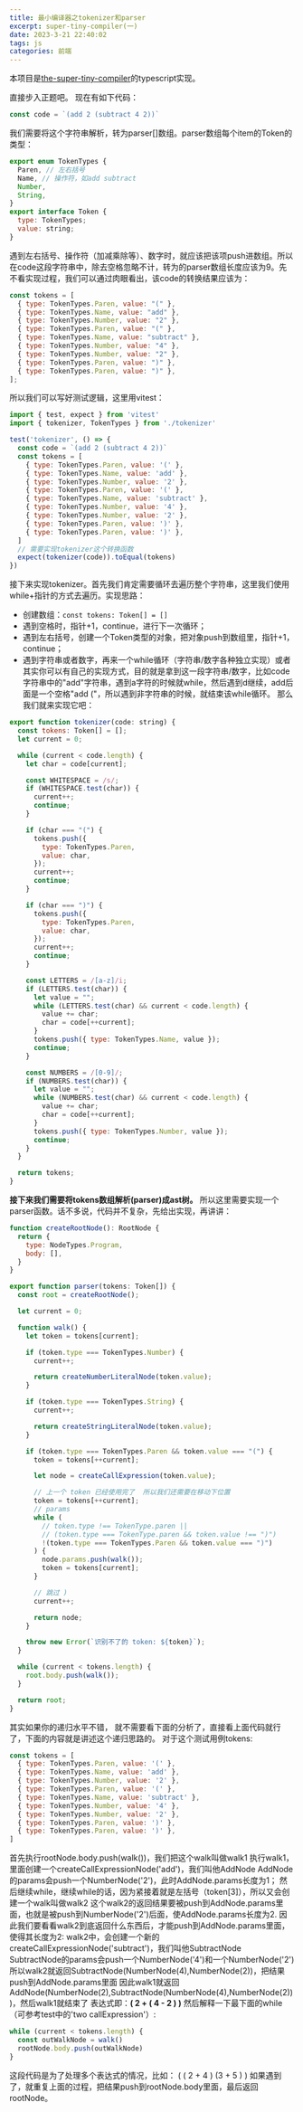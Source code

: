 ```yaml
---
title: 最小编译器之tokenizer和parser
excerpt: super-tiny-compiler(一)
date: 2023-3-21 22:40:02
tags: js
categories: 前端
---
```

本项目是[the-super-tiny-compiler](https://github.com/jamiebuilds/the-super-tiny-compiler)的typescript实现。

直接步入正题吧。
现在有如下代码：
```js
const code = `(add 2 (subtract 4 2))`
```
我们需要将这个字符串解析，转为parser[]数组。parser数组每个item的Token的类型：
```js
export enum TokenTypes {
  Paren, // 左右括号
  Name, // 操作符，如add subtract
  Number,
  String,
}
export interface Token {
  type: TokenTypes;
  value: string;
}
```
遇到左右括号、操作符（加减乘除等）、数字时，就应该把该项push进数组。所以在code这段字符串中，除去空格忽略不计，转为的parser数组长度应该为9。先不看实现过程，我们可以通过肉眼看出，该code的转换结果应该为：
```js
const tokens = [
  { type: TokenTypes.Paren, value: "(" },
  { type: TokenTypes.Name, value: "add" },
  { type: TokenTypes.Number, value: "2" },
  { type: TokenTypes.Paren, value: "(" },
  { type: TokenTypes.Name, value: "subtract" },
  { type: TokenTypes.Number, value: "4" },
  { type: TokenTypes.Number, value: "2" },
  { type: TokenTypes.Paren, value: ")" },
  { type: TokenTypes.Paren, value: ")" },
];
```
所以我们可以写好测试逻辑，这里用vitest：
```js
import { test, expect } from 'vitest'
import { tokenizer, TokenTypes } from './tokenizer'

test('tokenizer', () => {
  const code = `(add 2 (subtract 4 2))`
  const tokens = [
    { type: TokenTypes.Paren, value: '(' },
    { type: TokenTypes.Name, value: 'add' },
    { type: TokenTypes.Number, value: '2' },
    { type: TokenTypes.Paren, value: '(' },
    { type: TokenTypes.Name, value: 'subtract' },
    { type: TokenTypes.Number, value: '4' },
    { type: TokenTypes.Number, value: '2' },
    { type: TokenTypes.Paren, value: ')' },
    { type: TokenTypes.Paren, value: ')' },
  ]
  // 需要实现tokenizer这个转换函数
  expect(tokenizer(code)).toEqual(tokens)
})
```
接下来实现tokenizer。首先我们肯定需要循环去遍历整个字符串，这里我们使用while+指针的方式去遍历。实现思路：
- 创建数组：`const tokens: Token[] = []`
- 遇到空格时，指针+1，continue，进行下一次循环；
- 遇到左右括号，创建一个Token类型的对象，把对象push到数组里，指针+1，continue；
- 遇到字符串或者数字，再来一个while循环（字符串/数字各种独立实现）或者其实你可以有自己的实现方式，目的就是拿到这一段字符串/数字，比如code字符串中的"add"字符串，遇到a字符的时候就while，然后遇到d继续，add后面是一个空格"add ("，所以遇到非字符串的时候，就结束该while循环。
那么我们就来实现它吧：
```js
export function tokenizer(code: string) {
  const tokens: Token[] = [];
  let current = 0;

  while (current < code.length) {
    let char = code[current];

    const WHITESPACE = /s/;
    if (WHITESPACE.test(char)) {
      current++;
      continue;
    }

    if (char === "(") {
      tokens.push({
        type: TokenTypes.Paren,
        value: char,
      });
      current++;
      continue;
    }

    if (char === ")") {
      tokens.push({
        type: TokenTypes.Paren,
        value: char,
      });
      current++;
      continue;
    }

    const LETTERS = /[a-z]/i;
    if (LETTERS.test(char)) {
      let value = "";
      while (LETTERS.test(char) && current < code.length) {
        value += char;
        char = code[++current];
      }
      tokens.push({ type: TokenTypes.Name, value });
      continue;
    }

    const NUMBERS = /[0-9]/;
    if (NUMBERS.test(char)) {
      let value = "";
      while (NUMBERS.test(char) && current < code.length) {
        value += char;
        char = code[++current];
      }
      tokens.push({ type: TokenTypes.Number, value });
      continue;
    }
  }

  return tokens;
}
```


**接下来我们需要将tokens数组解析(parser)成ast树。**
所以这里需要实现一个parser函数。话不多说，代码并不复杂，先给出实现，再讲讲：
```js
function createRootNode(): RootNode {
  return {
    type: NodeTypes.Program,
    body: [],
  }
}

export function parser(tokens: Token[]) {
  const root = createRootNode();

  let current = 0;

  function walk() {
    let token = tokens[current];

    if (token.type === TokenTypes.Number) {
      current++;

      return createNumberLiteralNode(token.value);
    }

    if (token.type === TokenTypes.String) {
      current++;

      return createStringLiteralNode(token.value);
    }

    if (token.type === TokenTypes.Paren && token.value === "(") {
      token = tokens[++current];

      let node = createCallExpression(token.value);

      // 上一个 token 已经使用完了  所以我们还需要在移动下位置
      token = tokens[++current];
      // params
      while (
        // token.type !== TokenType.paren ||
        // (token.type === TokenType.paren && token.value !== ")")
        !(token.type === TokenTypes.Paren && token.value === ")")
      ) {
        node.params.push(walk());
        token = tokens[current];
      }

      // 跳过 )
      current++;

      return node;
    }

    throw new Error(`识别不了的 token: ${token}`);
  }

  while (current < tokens.length) {
    root.body.push(walk());
  }

  return root;
}
```
其实如果你的递归水平不错， 就不需要看下面的分析了，直接看上面代码就行了，下面的内容就是讲述这个递归思路的。
对于这个测试用例tokens:
```js
const tokens = [
  { type: TokenTypes.Paren, value: '(' },
  { type: TokenTypes.Name, value: 'add' },
  { type: TokenTypes.Number, value: '2' },
  { type: TokenTypes.Paren, value: '(' },
  { type: TokenTypes.Name, value: 'subtract' },
  { type: TokenTypes.Number, value: '4' },
  { type: TokenTypes.Number, value: '2' },
  { type: TokenTypes.Paren, value: ')' },
  { type: TokenTypes.Paren, value: ')' },
]
```
首先执行rootNode.body.push(walk())，我们把这个walk叫做walk1
执行walk1，里面创建一个createCallExpressionNode('add')，我们叫他AddNode
AddNode的params会push一个NumberNode('2')，此时AddNode.params长度为1；
然后继续while，继续while的话，因为紧接着就是左括号（token[3]），所以又会创建一个walk叫做walk2
这个walk2的返回结果要被push到AddNode.params里面，也就是被push到NumberNode('2')后面，使AddNode.params长度为2.
因此我们要看看walk2到底返回什么东西后，才能push到AddNode.params里面，使得其长度为2:
walk2中，会创建一个新的createCallExpressionNode('subtract')，我们叫他SubtractNode
SubtractNode的params会push一个NumberNode('4')和一个NumberNode('2')
所以walk2就返回SubtractNode(NumberNode(4),NumberNode(2))，把结果push到AddNode.params里面
因此walk1就返回AddNode(NumberNode(2),SubtractNode(NumberNode(4),NumberNode(2)))，然后walk1就结束了
表达式即：**( 2 + ( 4 - 2 ) )**
然后解释一下最下面的while（可参考test中的'two callExpression'）:
```js
while (current < tokens.length) {
  const outWalkNode = walk()
  rootNode.body.push(outWalkNode)
}
```
这段代码是为了处理多个表达式的情况，比如：
( ( 2 + 4 ) (3 + 5 ) )
如果遇到了，就重复上面的过程，把结果push到rootNode.body里面，最后返回rootNode。